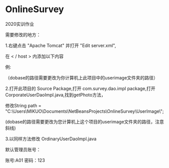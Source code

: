 # OnlineSurvey
2020实训作业

需要修改的地方：

1.右键点击 "Apache Tomcat" 并打开 "Edit server.xml",

在 < / host > 内添加以下内容

例:  <Context path="/UserImage" docBase="C:\Users\MIKUO\Documents\NetBeansProjects\OnlineSurvey\UserImage"></Context>

（dobase的路径需要更改为你计算机上此项目中的userimage文件夹的路径）

2.打开此项目的 Source Package,打开 com.survey.dao.impl package,打开 CorporateUserDaoImpl.java,找到getPhoto方法，

修改String path = "C:\\Users\\MIKUO\\Documents\\NetBeansProjects\\OnlineSurvey\\UserImage\\";

(dobase的路径需要更改为您计算机上这个项目的userimage文件夹的路径，注意斜线)

3.以同样方法修改 OrdinaryUserDaoImpl.java



默认管理员账号：

账号:A01    密码：123
